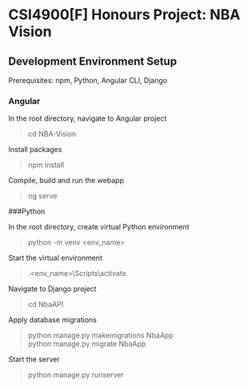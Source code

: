 # CSI4900[F] Honours Project: NBA Vision

## Development Environment Setup
Prerequisites: npm, Python, Angular CLI, Django 
### Angular
In the root directory, navigate to Angular project
>cd NBA-Vision

Install packages
>npm install

Compile, build and run the webapp
>ng serve

###Python

In the root directory, create virtual Python environment 
>python -m venv <env_name>

Start the virtual environment
>.\<env_name>\Scripts\activate

Navigate to Django project
>cd NbaAPI

Apply database migrations
>python manage.py makemigrations NbaApp \
>python manage.py migrate NbaApp 

Start the server
>python manage.py runserver

